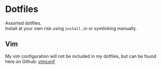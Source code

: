 Dotfiles
========
Assorted dotfiles.   
Install at your own risk using `install.sh` or symlinking manually.

Vim
---
My vim configuration will not be included in my dotfiles,
but can be found here on Github: [vimconf](https://github.com/timss/vimconf)
